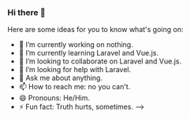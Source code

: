 ### Hi there 👋
 
Here are some ideas for you to know what's going on:

- 🔭 I’m currently working on nothing. 
- 🌱 I’m currently learning Laravel and Vue.js.
- 👯 I’m looking to collaborate on Laravel and Vue.js.
- 🤔 I’m looking for help with Laravel.
- 💬 Ask me about anything.
- 📫 How to reach me: no you can't. 
- 😄 Pronouns: He/Him.
- ⚡ Fun fact: Truth hurts, sometimes. 
-->
